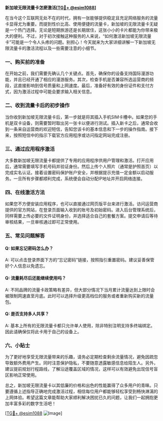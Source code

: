 **新加坡无限流量卡怎麽激活[[TG💪+ @esim1088](https://t.me/s/esim1088)]**

在当今这个互联网无处不在的时代，拥有一张能够提供稳定且充足网络服务的流量卡显得尤为重要。而提到性价比高、使用便捷的流量卡，新加坡的无限流量卡无疑是一个热门选择。无论是短期旅游还是长期居住，这张小小的卡片都能为你带来极大的便利。不过，对于初次接触这种服务的人来说，“如何激活新加坡无限流量卡”可能是一个令人头疼的问题。别担心！今天就来为大家详细讲解一下新加坡无限流量卡的激活流程以及一些需要注意的小细节。

### 一、购买前的准备

在开始之前，我们需要先确认几个关键点。首先，确保你的设备支持国际漫游功能，并且已经开通了相应的漫游服务。其次，检查手机是否兼容所选运营商的频段，这直接影响到信号质量和上网速度。最后，准备好有效的身份证件和支付方式，因为激活过程中可能会要求输入相关信息。

### 二、收到流量卡后的初步操作

当你收到新加坡无限流量卡后，第一步就是将其插入手机SIM卡槽中。如果您的手机是双卡设备，则需要暂时取出另一张卡以便进行测试。插入新卡之后，通常会收到一条来自运营商的欢迎短信，告知您该卡的基本信息和下一步的操作指南。接下来，按照短信中的指示下载官方应用程序或访问指定网站完成注册。

### 三、通过应用程序激活

大多数新加坡无限流量卡都提供了专用的应用程序供用户管理和激活。打开应用后，通常需要填写手机号码并验证身份。然后上传个人照片（通常是护照首页）以完成实名认证。接着设置密码保护账户安全，并根据提示充值一定金额以启动服务。一旦所有步骤都顺利完成，系统便会自动分配IP地址并开启网络连接。

### 四、在线激活方法

如果您不方便安装应用程序，也可以直接通过网页版平台来进行激活。访问运营商提供的官方网站，在登录页面输入收到的账号及初始密码。进入后台管理系统后，同样需要上传必要的文件证明身份，并选择适合自己的套餐方案。提交申请后等待审核结果，一旦审核通过即可正常使用。

### 五、常见问题解答

#### Q: 如果忘记密码怎么办？
A: 可以点击登录界面下方的“忘记密码”链接，按照指引重置密码。建议妥善保管好个人信息以免遗忘。

#### Q: 流量耗尽后还能继续使用吗？
A: 不同品牌的流量卡政策略有差异，但大部分情况下当月累计流量达到上限时会被限制网速直至月底。此时可以选择升级更高档位的服务或者重新购买新的流量包。

#### Q: 是否支持多人共享？
A: 基本上所有的无限流量卡都只允许单人使用，除非特别注明支持多终端绑定。因此请确保仅将此卡用于自己的设备上。

### 六、小贴士

为了更好地享受无限流量带来的乐趣，请务必定期检查剩余流量情况，避免因疏忽导致额外费用产生。同时注意保护隐私，不要随意透露敏感信息给陌生人。另外，建议提前规划行程路线，了解沿途覆盖区域的情况，这样可以有效避免出现信号盲区影响正常使用。

总之，新加坡无限流量卡以其低廉的价格和出色的性能赢得了众多用户的青睐。只要遵循上述指导正确地完成激活过程，相信每位用户都能够轻松享受到畅快淋漓的上网体验。希望这篇文章能帮助大家顺利解决困扰已久的问题，让我们一起拥抱更加丰富多彩的数字生活吧！

[[TG💪+ @esim1088](https://t.me/s/esim1088) ![Image](https://i.postimg.cc/4NQfJmqS/Snipaste-2025-05-13-00-14-12.png)]